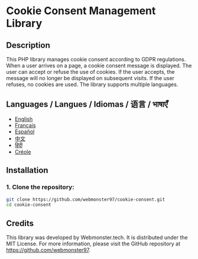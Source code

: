 # Cookie Consent Management Library

## Description

This PHP library manages cookie consent according to GDPR regulations. When a user arrives on a page, a cookie consent message is displayed. The user can accept or refuse the use of cookies. If the user accepts, the message will no longer be displayed on subsequent visits. If the user refuses, no cookies are used. The library supports multiple languages.

## Languages / Langues / Idiomas / 语言 / भाषाएँ

- [English](docs/en/README.md)
- [Français](docs/fr/README.md)
- [Español](docs/es/README.md)
- [中文](docs/zh/README.md)
- [हिंदी](docs/hi/README.md)
- [Créole](docs/cre/README.md)

## Installation

### 1. Clone the repository:

```bash
git clone https://github.com/webmonster97/cookie-consent.git
cd cookie-consent
```
## Credits

This library was developed by Webmonster.tech. It is distributed under the MIT License. For more information, please visit the GitHub repository at https://github.com/webmonster97.
